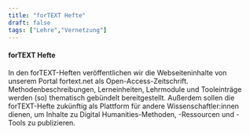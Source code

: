```yaml
---
title: "forTEXT Hefte"
draft: false
tags: ["Lehre","Vernetzung"]
---
```

#### forTEXT Hefte
In den forTEXT-Heften veröffentlichen wir die Webseiteninhalte von unserem Portal fortext.net als Open-Access-Zeitschrift. Methodenbeschreibungen, Lerneinheiten, Lehrmodule und Tooleinträge werden (so) thematisch gebündelt bereitgestellt. Außerdem sollen die forTEXT-Hefte zukünftig als Plattform für andere Wissenschaftler:innen dienen, um Inhalte zu Digital Humanities-Methoden, -Ressourcen und -Tools zu publizieren.